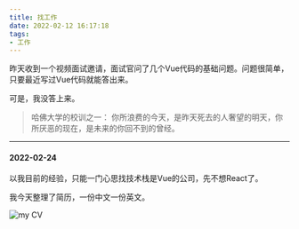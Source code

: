 ```yaml
---
title: 找工作
date: 2022-02-12 16:17:18
tags:
- 工作
---
```

昨天收到一个视频面试邀请，面试官问了几个Vue代码的基础问题。问题很简单，只要最近写过Vue代码就能答出来。

可是，我没答上来。

> 哈佛大学的校训之一： 你所浪费的今天，是昨天死去的人奢望的明天，你所厌恶的现在，是未来的你回不到的曾经。

---
#### 2022-02-24
以我目前的经验，只能一门心思找技术栈是Vue的公司，先不想React了。

我今天整理了简历，一份中文一份英文。

![my CV](https://pica.zhimg.com/80/v2-0ed6e22f54525afeef050e7f2ed6ffc9_1440w.png "my CV")
